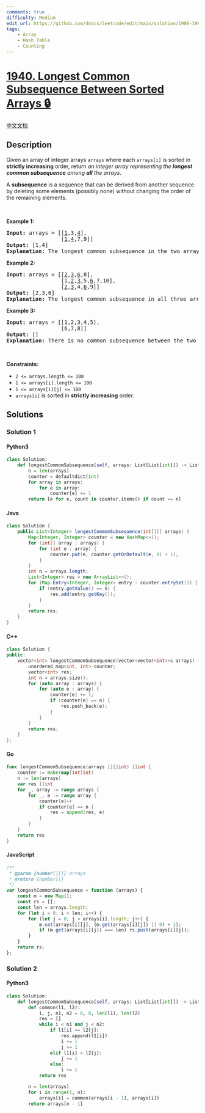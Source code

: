 ```yaml
---
comments: true
difficulty: Medium
edit_url: https://github.com/doocs/leetcode/edit/main/solution/1900-1999/1940.Longest%20Common%20Subsequence%20Between%20Sorted%20Arrays/README_EN.md
tags:
    - Array
    - Hash Table
    - Counting
---
```


<!-- problem:start -->

# [1940. Longest Common Subsequence Between Sorted Arrays 🔒](https://leetcode.com/problems/longest-common-subsequence-between-sorted-arrays)

[中文文档](/solution/1900-1999/1940.Longest%20Common%20Subsequence%20Between%20Sorted%20Arrays/README.md)

## Description

<!-- description:start -->

<p>Given an array of integer arrays <code>arrays</code> where each <code>arrays[i]</code> is sorted in <strong>strictly increasing</strong> order, return <em>an integer array representing the <strong>longest common subsequence</strong> among&nbsp;<strong>all</strong> the arrays</em>.</p>

<p>A <strong>subsequence</strong> is a sequence that can be derived from another sequence by deleting some elements (possibly none) without changing the order of the remaining elements.</p>

<p>&nbsp;</p>
<p><strong class="example">Example 1:</strong></p>

<pre>
<strong>Input:</strong> arrays = [[<u>1</u>,3,<u>4</u>],
                 [<u>1</u>,<u>4</u>,7,9]]
<strong>Output:</strong> [1,4]
<strong>Explanation:</strong> The longest common subsequence in the two arrays is [1,4].
</pre>

<p><strong class="example">Example 2:</strong></p>

<pre>
<strong>Input:</strong> arrays = [[<u>2</u>,<u>3</u>,<u>6</u>,8],
                 [1,<u>2</u>,<u>3</u>,5,<u>6</u>,7,10],
                 [<u>2</u>,<u>3</u>,4,<u>6</u>,9]]
<strong>Output:</strong> [2,3,6]
<strong>Explanation:</strong> The longest common subsequence in all three arrays is [2,3,6].
</pre>

<p><strong class="example">Example 3:</strong></p>

<pre>
<strong>Input:</strong> arrays = [[1,2,3,4,5],
                 [6,7,8]]
<strong>Output:</strong> []
<strong>Explanation:</strong> There is no common subsequence between the two arrays.
</pre>

<p>&nbsp;</p>
<p><strong>Constraints:</strong></p>

<ul>
	<li><code>2 &lt;= arrays.length &lt;= 100</code></li>
	<li><code>1 &lt;= arrays[i].length &lt;= 100</code></li>
	<li><code>1 &lt;= arrays[i][j] &lt;= 100</code></li>
	<li><code>arrays[i]</code> is sorted in <strong>strictly increasing</strong> order.</li>
</ul>

<!-- description:end -->

## Solutions

<!-- solution:start -->

### Solution 1

<!-- tabs:start -->

#### Python3

```python
class Solution:
    def longestCommomSubsequence(self, arrays: List[List[int]]) -> List[int]:
        n = len(arrays)
        counter = defaultdict(int)
        for array in arrays:
            for e in array:
                counter[e] += 1
        return [e for e, count in counter.items() if count == n]
```

#### Java

```java
class Solution {
    public List<Integer> longestCommomSubsequence(int[][] arrays) {
        Map<Integer, Integer> counter = new HashMap<>();
        for (int[] array : arrays) {
            for (int e : array) {
                counter.put(e, counter.getOrDefault(e, 0) + 1);
            }
        }
        int n = arrays.length;
        List<Integer> res = new ArrayList<>();
        for (Map.Entry<Integer, Integer> entry : counter.entrySet()) {
            if (entry.getValue() == n) {
                res.add(entry.getKey());
            }
        }
        return res;
    }
}
```

#### C++

```cpp
class Solution {
public:
    vector<int> longestCommomSubsequence(vector<vector<int>>& arrays) {
        unordered_map<int, int> counter;
        vector<int> res;
        int n = arrays.size();
        for (auto array : arrays) {
            for (auto e : array) {
                counter[e] += 1;
                if (counter[e] == n) {
                    res.push_back(e);
                }
            }
        }
        return res;
    }
};
```

#### Go

```go
func longestCommomSubsequence(arrays [][]int) []int {
	counter := make(map[int]int)
	n := len(arrays)
	var res []int
	for _, array := range arrays {
		for _, e := range array {
			counter[e]++
			if counter[e] == n {
				res = append(res, e)
			}
		}
	}
	return res
}
```

#### JavaScript

```js
/**
 * @param {number[][]} arrays
 * @return {number[]}
 */
var longestCommonSubsequence = function (arrays) {
    const m = new Map();
    const rs = [];
    const len = arrays.length;
    for (let i = 0; i < len; i++) {
        for (let j = 0; j < arrays[i].length; j++) {
            m.set(arrays[i][j], (m.get(arrays[i][j]) || 0) + 1);
            if (m.get(arrays[i][j]) === len) rs.push(arrays[i][j]);
        }
    }
    return rs;
};
```

<!-- tabs:end -->

<!-- solution:end -->

<!-- solution:start -->

### Solution 2

<!-- tabs:start -->

#### Python3

```python
class Solution:
    def longestCommomSubsequence(self, arrays: List[List[int]]) -> List[int]:
        def common(l1, l2):
            i, j, n1, n2 = 0, 0, len(l1), len(l2)
            res = []
            while i < n1 and j < n2:
                if l1[i] == l2[j]:
                    res.append(l1[i])
                    i += 1
                    j += 1
                elif l1[i] > l2[j]:
                    j += 1
                else:
                    i += 1
            return res

        n = len(arrays)
        for i in range(1, n):
            arrays[i] = common(arrays[i - 1], arrays[i])
        return arrays[n - 1]
```

<!-- tabs:end -->

<!-- solution:end -->

<!-- problem:end -->
